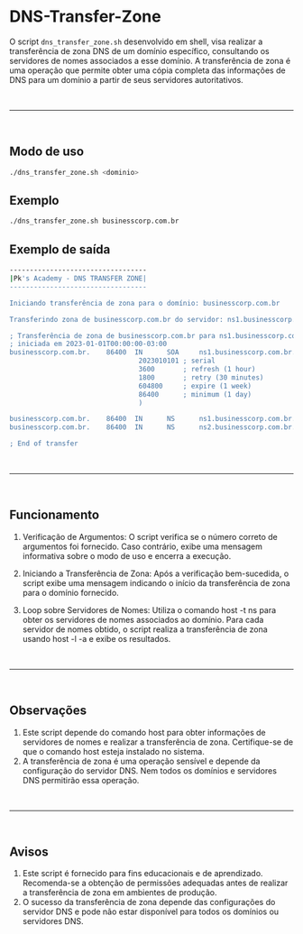 # DNS-Transfer-Zone

O script ```dns_transfer_zone.sh``` desenvolvido em shell, visa realizar a transferência de zona DNS de um domínio específico, consultando os servidores de nomes associados a esse domínio. A transferência de zona é uma operação que permite obter uma cópia completa das informações de DNS para um domínio a partir de seus servidores autoritativos.

<br>

---

<br>

## **Modo de uso**

```bash
./dns_transfer_zone.sh <dominio>
```

## **Exemplo**

```bash
./dns_transfer_zone.sh businesscorp.com.br
```

## **Exemplo de saída**

```bash
----------------------------------
|Pk's Academy - DNS TRANSFER ZONE|
----------------------------------

Iniciando transferência de zona para o domínio: businesscorp.com.br

Transferindo zona de businesscorp.com.br do servidor: ns1.businesscorp.com.br

; Transferência de zona de businesscorp.com.br para ns1.businesscorp.com.br
; iniciada em 2023-01-01T00:00:00-03:00
businesscorp.com.br.    86400  IN      SOA     ns1.businesscorp.com.br. admin.businesscorp.com.br. (
                                2023010101 ; serial
                                3600       ; refresh (1 hour)
                                1800       ; retry (30 minutes)
                                604800     ; expire (1 week)
                                86400      ; minimum (1 day)
                                )

businesscorp.com.br.    86400  IN      NS      ns1.businesscorp.com.br.
businesscorp.com.br.    86400  IN      NS      ns2.businesscorp.com.br.

; End of transfer
```

<br>

---

<br>

## **Funcionamento**

1. Verificação de Argumentos:
  O script verifica se o número correto de argumentos foi fornecido. Caso contrário, exibe uma mensagem informativa sobre o modo de uso e encerra a execução.

2. Iniciando a Transferência de Zona:
  Após a verificação bem-sucedida, o script exibe uma mensagem indicando o início da transferência de zona para o domínio fornecido.

3. Loop sobre Servidores de Nomes:
  Utiliza o comando host -t ns para obter os servidores de nomes associados ao domínio.
  Para cada servidor de nomes obtido, o script realiza a transferência de zona usando host -l -a e exibe os resultados.

<br>

---

<br>

## **Observações**

1. Este script depende do comando host para obter informações de servidores de nomes e realizar a transferência de zona. Certifique-se de que o comando host esteja instalado no sistema.
2. A transferência de zona é uma operação sensível e depende da configuração do servidor DNS. Nem todos os domínios e servidores DNS permitirão essa operação.

<br>

---

<br>

## **Avisos**

1. Este script é fornecido para fins educacionais e de aprendizado. Recomenda-se a obtenção de permissões adequadas antes de realizar a transferência de zona em ambientes de produção.
2. O sucesso da transferência de zona depende das configurações do servidor DNS e pode não estar disponível para todos os domínios ou servidores DNS.

























